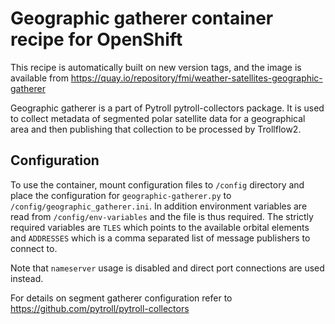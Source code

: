 # Geographic gatherer container recipe for OpenShift

This recipe is automatically built on new version tags, and the image
is available from
https://quay.io/repository/fmi/weather-satellites-geographic-gatherer

Geographic gatherer is a part of Pytroll pytroll-collectors
package. It is used to collect metadata of segmented polar satellite
data for a geographical area and then publishing that collection to be
processed by Trollflow2.

## Configuration

To use the container, mount configuration files to `/config` directory
and place the configuration for `geographic-gatherer.py` to
`/config/geographic_gatherer.ini`. In addition environment variables
are read from `/config/env-variables` and the file is thus
required. The strictly required variables are `TLES` which points to
the available orbital elements and `ADDRESSES` which is a comma
separated list of message publishers to connect to.

Note that `nameserver` usage is disabled and direct port connections
are used instead.

For details on segment gatherer configuration refer to
https://github.com/pytroll/pytroll-collectors
